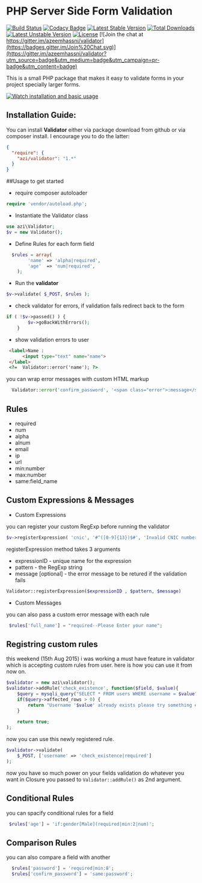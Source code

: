 # PHP Server Side Form Validation



[![Build Status](https://travis-ci.org/azeemhassni/validator.svg?branch=v2.0)](https://travis-ci.org/azeemhassni/validator)
[![Codacy Badge](https://www.codacy.com/project/badge/333e9f1f4abf4f6195e4a99b1a2e5766)](https://www.codacy.com/app/azibaloch247/validator)
[![Latest Stable Version](https://poser.pugx.org/azi/validator/v/stable.svg)](https://packagist.org/packages/azi/validator) [![Total Downloads](https://poser.pugx.org/azi/validator/downloads.svg)](https://packagist.org/packages/azi/validator) [![Latest Unstable Version](https://poser.pugx.org/azi/validator/v/unstable.svg)](https://packagist.org/packages/azi/validator) [![License](https://poser.pugx.org/azi/validator/license.svg)](https://packagist.org/packages/azi/validator) 
[![Join the chat at https://gitter.im/azeemhassni/validator](https://badges.gitter.im/Join%20Chat.svg)](https://gitter.im/azeemhassni/validator?utm_source=badge&utm_medium=badge&utm_campaign=pr-badge&utm_content=badge)

This is a small PHP package that makes it easy to validate forms in your project specially larger forms.

[![Watch installation and basic usage](https://raw.githubusercontent.com/azeemhassni/validator/master/thumbnail.png)](http://www.youtube.com/watch?v=Ngxk95xg5DM)


## Installation Guide:

You can install **Validator** either via package download from github or via composer install. I encourage you to do the latter:
 
```json  
{ 
  "require": {
    "azi/validator": "1.*"
  }
} 
```


##Usage 
to get started 

* require composer autoloader 

```php
require 'vendor/autoload.php';
```

* Instantiate the Validator class
```php
use azi\Validator;
$v = new Validator();
```
* Define Rules for each form field
```php
  $rules = array(
        'name' => 'alpha|required',
        'age'  => 'num|required',
    );
```
* Run the **validator** 
```php
$v->validate( $_POST, $rules );
```
* check validator for errors, if validation fails redirect back to the form
```php
if ( !$v->passed() ) {
        $v->goBackWithErrors();
    }
```

* show validation errors to user
```html
 <label>Name :
      <input type="text" name="name">
 </label>
 <?=  Validator::error('name'); ?>
```

you can wrap error messages with custom HTML markup

```php
  Validator::error('confirm_password', '<span class="error">:message</span>');
```


## Rules
 * required
 * num
 * alpha
 * alnum
 * email
 * ip
 * url
 * min:number
 * max:number
 * same:field_name


## Custom Expressions & Messages
* Custom Expressions

you can register your custom RegExp before running the validator

```php
$v->registerExpression( 'cnic', '#^([0-9]{13})$#', 'Invalid CNIC number' );
```

registerExpression method takes 3 arguments
* expressionID - unique name for the expression
* pattern - the RegExp string
* message [optional] - the error message to be retured if the validation fails

```php 
Validator::registerExpression($expressionID , $pattern, $message)
```


* Custom Messages

you can also pass a custom error message with each rule

```php
 $rules['full_name'] = "required--Please Enter your name";
```


## Registring custom rules
this weekend (15th Aug 2015) i was working a must have feature in validator which is accepting custom rules from user.
here is how you can use it from now on.
```php
$validator = new azi\validator();
$validator->addRule('check_existence', function($field, $value){
    $query = mysqli_query("SELECT * FROM users WHERE username = $value");
    if($query->affected_rows > 0) {
        return "Username '$value' already exists please try something else";
    }
    
    return true;
);

```


now you can use this newly registered rule.

```php
$validator->validate(
    $_POST, ['username' => 'check_existence|required']
);
```


now you have so much power on your fields validation do whatever you want in Closure you passed to
```Validator::addRule()``` as 2nd argument.

## Conditional Rules
you can spacify conditional rules for a field
```php
 $rules['age'] = 'if:gender[Male](required|min:2|num)';
```

## Comparison Rules

you can also compare a field with another
```php
  $rules['password'] = 'required|min:8';
  $rules['confirm_password'] = 'same:password';
```


